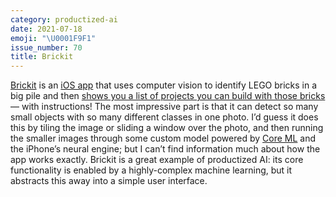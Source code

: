 ```yaml
---
category: productized-ai
date: 2021-07-18
emoji: "\U0001F9F1"
issue_number: 70
title: Brickit
---
```


[Brickit](https://brickit.app?utm_campaign=Dynamically%20Typed&utm_medium=email&utm_source=Revue%20newsletter) is an [iOS app](https://apps.apple.com/nl/app/brickit-rebuild-your-lego/id1477221636?utm_campaign=Dynamically%20Typed&utm_medium=email&utm_source=Revue%20newsletter) that uses computer vision to identify LEGO bricks in a big pile and then [shows you a list of projects you can build with those bricks](https://twitter.com/AlexanderNL/status/1410253599502962692?utm_campaign=Dynamically%20Typed&utm_medium=email&utm_source=Revue%20newsletter) — with instructions!
The most impressive part is that it can detect so many small objects with so many different classes in one photo.
I’d guess it does this by tiling the image or sliding a window over the photo, and then running the smaller images through some custom model powered by [Core ML](https://developer.apple.com/documentation/coreml?utm_campaign=Dynamically%20Typed&utm_medium=email&utm_source=Revue%20newsletter) and the iPhone’s neural engine; but I can’t find information much about how the app works exactly.
Brickit is a great example of productized AI: its core functionality is enabled by a highly-complex machine learning, but it abstracts this away into a simple user interface.